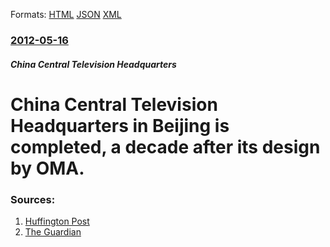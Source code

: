 
Formats: [HTML](/news/2012/05/16/china-central-television-headquarters-in-beijing-is-completed-a-decade-after-its-design-by-oma.html)  [JSON](/news/2012/05/16/china-central-television-headquarters-in-beijing-is-completed-a-decade-after-its-design-by-oma.json)  [XML](/news/2012/05/16/china-central-television-headquarters-in-beijing-is-completed-a-decade-after-its-design-by-oma.xml)  

### [2012-05-16](/news/2012/05/16/index.md)

##### China Central Television Headquarters
# China Central Television Headquarters in Beijing is completed, a decade after its design by OMA. 




### Sources:

1. [Huffington Post](http://www.huffingtonpost.com/2012/05/16/china-cctv-headquarters-completed_n_1521377.html)
2. [The Guardian](http://www.guardian.co.uk/world/feedarticle/10245161)
